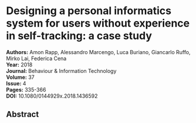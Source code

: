 # Designing a personal informatics system for users without experience in self-tracking: a case study

**Authors:** Amon Rapp, Alessandro Marcengo, Luca Buriano, Giancarlo Ruffo, Mirko Lai, Federica Cena  
**Year:** 2018  
**Journal:** Behaviour & Information Technology  
**Volume:** 37  
**Issue:** 4  
**Pages:** 335-366  
**DOI:** 10.1080/0144929x.2018.1436592  

## Abstract


